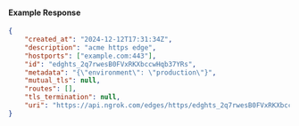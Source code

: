 <!-- Code generated for API Clients. DO NOT EDIT. -->

#### Example Response

```json
{
	"created_at": "2024-12-12T17:31:34Z",
	"description": "acme https edge",
	"hostports": ["example.com:443"],
	"id": "edghts_2q7rwesB0FVxRKXbccwHqb37YRs",
	"metadata": "{\"environment\": \"production\"}",
	"mutual_tls": null,
	"routes": [],
	"tls_termination": null,
	"uri": "https://api.ngrok.com/edges/https/edghts_2q7rwesB0FVxRKXbccwHqb37YRs"
}
```
